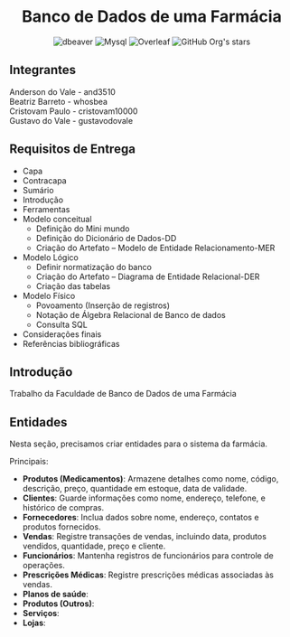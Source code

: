 <h1 align="center">Banco de Dados de uma Farmácia</h1>

<div align="center" >

![dbeaver](https://img.shields.io/badge/dbeaver-382923?style=for-the-badge&logo=dbeaver&logoColor=whit)
![Mysql](https://img.shields.io/badge/MySQL-018bff?style=for-the-badge&logo=mysql&logoColor=white)
![Overleaf](https://img.shields.io/badge/Overleaf-47A141?style=for-the-badge&logo=Overleaf&logoColor=white)
![GitHub Org's stars](https://img.shields.io/github/stars/and3510?style=social)

</div>

<h2> Integrantes </h2>
Anderson do Vale - and3510 <br>
Beatriz Barreto - whosbea <br>
Cristovam Paulo - cristovam10000<br>
Gustavo do Vale - gustavodovale


<h2>Requisitos de Entrega </h2>

<ul>
    <li>Capa</li>
    <li>Contracapa</li>
    <li>Sumário</li>
    <li>Introdução</li>
    <li>Ferramentas</li>
    <li>Modelo conceitual
        <ul>
            <li>Definição do Mini mundo</li>
            <li>Definição do Dicionário de Dados-DD</li>
            <li>Criação do Artefato – Modelo de Entidade Relacionamento-MER</li>
        </ul>
    </li>
    <li>Modelo Lógico
        <ul>
            <li>Definir normatização do banco</li>
            <li>Criação do Artefato – Diagrama de Entidade Relacional-DER</li>
            <li>Criação das tabelas</li>
        </ul>
    </li>
    <li>Modelo Físico
        <ul>
            <li>Povoamento (Inserção de registros)</li>
            <li>Notação de Álgebra Relacional de Banco de dados</li>
            <li>Consulta SQL</li>
        </ul>
    </li>
    <li>Considerações finais</li>
    <li>Referências bibliográficas</li>
</ul>


<h2> Introdução </h2>
Trabalho da Faculdade de Banco de Dados de uma Farmácia




<h2> Entidades </h2>

Nesta seção, precisamos criar entidades para o sistema da farmácia.

Principais:

- **Produtos (Medicamentos)**: Armazene detalhes como nome, código, descrição, preço, quantidade em estoque, data de validade.
- **Clientes**: Guarde informações como nome, endereço, telefone, e histórico de compras.
- **Fornecedores**: Inclua dados sobre nome, endereço, contatos e produtos fornecidos.
- **Vendas**: Registre transações de vendas, incluindo data, produtos vendidos, quantidade, preço e cliente.
- **Funcionários**: Mantenha registros de funcionários para controle de operações.
- **Prescrições Médicas**: Registre prescrições médicas associadas às vendas.
- **Planos de saúde**: 
- **Produtos (Outros)**:
- **Serviços**:
- **Lojas**:
